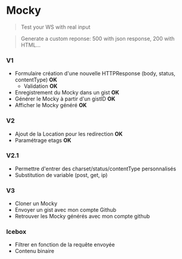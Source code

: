 # Mocky

> Test your WS with real input

> Generate a custom reponse: 500 with json response, 200 with HTML...

### V1
* Formulaire création d'une nouvelle HTTPResponse (body, status, contentType) **OK**
  * Validation **OK**
* Enregistrement du Mocky dans un gist **OK**
* Générer le Mocky à partir d'un gistID **OK**
* Afficher le Mocky généré **OK**

### V2
* Ajout de la Location pour les redirection **OK**
* Paramétrage etags **OK**

### V2.1
* Permettre d'entrer des charset/status/contentType personnalisés
* Substitution de variable (post, get, ip)

### V3
* Cloner un Mocky
* Envoyer un gist avec mon compte Github
* Retrouver les Mocky générés avec mon compte github

### Icebox
* Filtrer en fonction de la requête envoyée
* Contenu binaire

